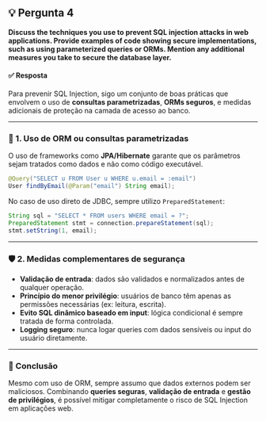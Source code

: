 ## 💡 Pergunta 4

**Discuss the techniques you use to prevent SQL injection attacks in web applications. Provide examples of code showing secure implementations, such as using parameterized queries or ORMs. Mention any additional measures you take to secure the database layer.**

#### ✅ Resposta

Para prevenir SQL Injection, sigo um conjunto de boas práticas que envolvem o uso de **consultas parametrizadas**, **ORMs seguros**, e medidas adicionais de proteção na camada de acesso ao banco.

---

### 🧱 1. Uso de ORM ou consultas parametrizadas

O uso de frameworks como **JPA/Hibernate** garante que os parâmetros sejam tratados como dados e não como código executável.

```java
@Query("SELECT u FROM User u WHERE u.email = :email")
User findByEmail(@Param("email") String email);
```

No caso de uso direto de JDBC, sempre utilizo `PreparedStatement`:

```java
String sql = "SELECT * FROM users WHERE email = ?";
PreparedStatement stmt = connection.prepareStatement(sql);
stmt.setString(1, email);
```

---

### 🛡️ 2. Medidas complementares de segurança

- **Validação de entrada**: dados são validados e normalizados antes de qualquer operação.
- **Princípio do menor privilégio**: usuários de banco têm apenas as permissões necessárias (ex: leitura, escrita).
- **Evito SQL dinâmico baseado em input**: lógica condicional é sempre tratada de forma controlada.
- **Logging seguro**: nunca logar queries com dados sensíveis ou input do usuário diretamente.

---

### 🧠 Conclusão

Mesmo com uso de ORM, sempre assumo que dados externos podem ser maliciosos. Combinando **queries seguras**, **validação de entrada** e **gestão de privilégios**, é possível mitigar completamente o risco de SQL Injection em aplicações web.
